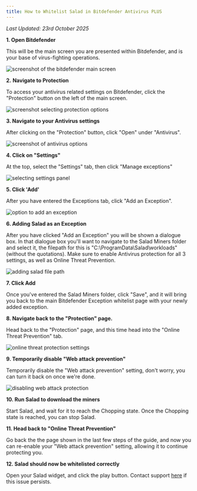 ```yaml
---
title: How to Whitelist Salad in Bitdefender Antivirus PLUS
---
```


_Last Updated: 23rd October 2025_

**1. Open Bitdefender**

This will be the main screen you are presented within Bitdefender, and is your base of virus-fighting operations.

![screenshot of the bitdefender main screen](../../../../content/images/troubleshooting/antivirus/how-to-whitelist-salad-in-bitdefender-1.png)

**2.** **Navigate to Protection**

To access your antivirus related settings on Bitdefender, click the "Protection" button on the left of the main screen.

![screenshot selecting protection options](../../../../content/images/troubleshooting/antivirus/how-to-whitelist-salad-in-bitdefender-2.png)

**3. Navigate to your Antivirus settings**

After clicking on the "Protection" button, click "Open" under "Antivirus".

![screenshot of antivirus options](../../../../content/images/troubleshooting/antivirus/how-to-whitelist-salad-in-bitdefender-3.png)

**4. Click on "Settings"**

At the top, select the "Settings" tab, then click "Manage exceptions"

![selecting settings panel](../../../../content/images/troubleshooting/antivirus/how-to-whitelist-salad-in-bitdefender-4.png)

**5. Click 'Add'**

After you have entered the Exceptions tab, click "Add an Exception".

![option to add an exception](../../../../content/images/troubleshooting/antivirus/how-to-whitelist-salad-in-bitdefender-5.png)

**6. Adding Salad as an Exception**

After you have clicked "Add an Exception" you will be shown a dialogue box. In that dialogue box you'll want to navigate
to the Salad Miners folder and select it, the filepath for this is "C:\\ProgramData\\Salad\\workloads" (without the
quotations). Make sure to enable Antivirus protection for all 3 settings, as well as Online Threat Prevention.

![adding salad file path](../../../../content/images/troubleshooting/antivirus/how-to-whitelist-salad-in-bitdefender-6.png)

**7. Click Add**

Once you've entered the Salad Miners folder, click "Save", and it will bring you back to the main Bitdefender Exception
whitelist page with your newly added exception.

**8. Navigate back to the "Protection" page.**

Head back to the "Protection" page, and this time head into the "Online Threat Prevention" tab.

![online threat protection settings](../../../../content/images/troubleshooting/antivirus/how-to-whitelist-salad-in-bitdefender-7.png)

**9. Temporarily disable "Web attack prevention"**

Temporarily disable the "Web attack prevention" setting, don't worry, you can turn it back on once we're done.

![disabling web attack protection](../../../../content/images/troubleshooting/antivirus/how-to-whitelist-salad-in-bitdefender-8.png)

**10. Run Salad to download the miners**

Start Salad, and wait for it to reach the Chopping state. Once the Chopping state is reached, you can stop Salad.

**11. Head back to "Online Threat Prevention"**

Go back the the page shown in the last few steps of the guide, and now you can re-enable your "Web attack prevention"
setting, allowing it to continue protecting you.

**12. Salad should now be whitelisted correctly**

Open your Salad widget, and click the play button. Contact support
[here](/docs/guides/your-pc/216-how-to-create-a-support-ticket) if this issue persists.
